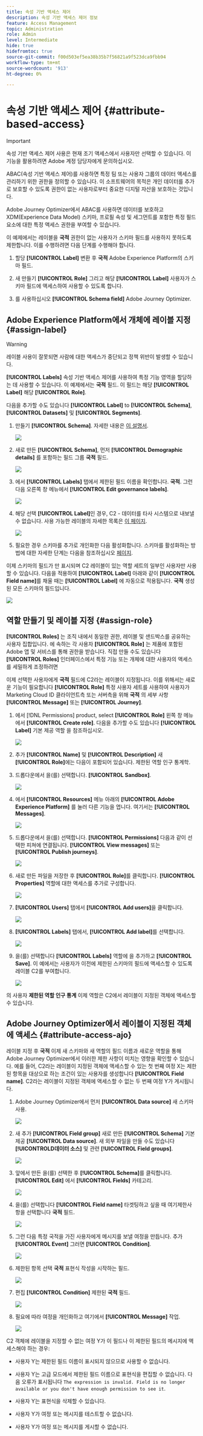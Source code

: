 ```yaml
---
title: 속성 기반 액세스 제어
description: 속성 기반 액세스 제어 정보
feature: Access Management
topic: Administration
role: Admin
level: Intermediate
hide: true
hidefromtoc: true
source-git-commit: f00d503ef5ea38b35b7f56821a9f523dca9fbb94
workflow-type: tm+mt
source-wordcount: '913'
ht-degree: 0%

---
```


# 속성 기반 액세스 제어 {#attribute-based-access}

>[!IMPORTANT]
>
>속성 기반 액세스 제어 사용은 현재 조기 액세스에서 사용자만 선택할 수 있습니다. 이 기능을 활용하려면 Adobe 계정 담당자에게 문의하십시오.

ABAC(속성 기반 액세스 제어)를 사용하면 특정 팀 또는 사용자 그룹의 데이터 액세스를 관리하기 위한 권한을 정의할 수 있습니다. 이 소프트웨어의 목적은 개인 데이터를 추가로 보호할 수 있도록 권한이 없는 사용자로부터 중요한 디지털 자산을 보호하는 것입니다.

Adobe Journey Optimizer에서 ABAC를 사용하면 데이터를 보호하고 XDM(Experience Data Model) 스키마, 프로필 속성 및 세그먼트를 포함한 특정 필드 요소에 대한 특정 액세스 권한을 부여할 수 있습니다.

<!--For a more detailed list of the terminology used with ABAC, refer to Adobe Experience Platform documentation.-->

이 예제에서는 레이블을 **국적** 권한이 없는 사용자가 스키마 필드를 사용하지 못하도록 제한합니다. 이를 수행하려면 다음 단계를 수행해야 합니다.

1. 할당  **[!UICONTROL Label]** 변환 후 **국적** Adobe Experience Platform의 스키마 필드.

2. 새 만들기  **[!UICONTROL Role]** 그리고 해당  **[!UICONTROL Label]** 사용자가 스키마 필드에 액세스하여 사용할 수 있도록 합니다.

3. 를 사용하십시오  **[!UICONTROL Schema field]** Adobe Journey Optimizer.

## Adobe Experience Platform에서 개체에 레이블 지정 {#assign-label}

>[!WARNING]
>
>레이블 사용이 잘못되면 사람에 대한 액세스가 중단되고 정책 위반이 발생할 수 있습니다.

**[!UICONTROL Labels]** 속성 기반 액세스 제어를 사용하여 특정 기능 영역을 할당하는 데 사용할 수 있습니다.
이 예제에서는 **국적** 필드. 이 필드는 해당 **[!UICONTROL Label]** 해당  **[!UICONTROL Role]**.

다음을 추가할 수도 있습니다  **[!UICONTROL Label]** to  **[!UICONTROL Schema]**,  **[!UICONTROL Datasets]** 및  **[!UICONTROL Segments]**.

1. 만들기 **[!UICONTROL Schema]**. 자세한 내용은 [이 설명서](https://experienceleague.adobe.com/docs/experience-platform/xdm/schema/composition.html?lang=en).

   ![](assets/label_1.png)

1. 새로 만든 **[!UICONTROL Schema]**, 먼저 **[!UICONTROL Demographic details]** 를 포함하는 필드 그룹 **국적** 필드.

   ![](assets/label_2.png)

1. 에서 **[!UICONTROL Labels]** 탭에서 제한된 필드 이름을 확인합니다. **국적**. 그런 다음 오른쪽 창 메뉴에서 **[!UICONTROL Edit governance labels]**.

   ![](assets/label_3.png)

1. 해당 선택 **[!UICONTROL Label]**&#x200B;인 경우, C2 - 데이터를 타사 시스템으로 내보낼 수 없습니다. 사용 가능한 레이블의 자세한 목록은 [이 페이지](https://experienceleague.adobe.com/docs/experience-platform/data-governance/labels/reference.html#contract-labels).

   ![](assets/label_4.png)

1. 필요한 경우 스키마를 추가로 개인화한 다음 활성화합니다. 스키마를 활성화하는 방법에 대한 자세한 단계는 다음을 참조하십시오 [페이지](https://experienceleague.adobe.com/docs/experience-platform/xdm/ui/resources/schemas.html#profile).

이제 스키마의 필드가 만 표시되며 C2 레이블이 있는 역할 세트의 일부인 사용자만 사용할 수 있습니다.
다음을 적용하여 **[!UICONTROL Label]** 아래와 같이 **[!UICONTROL Field name]**&#x200B;를 채울 때는 **[!UICONTROL Label]** 에 자동으로 적용됩니다. **국적** 생성된 모든 스키마의 필드입니다.

![](assets/label_5.png)

## 역할 만들기 및 레이블 지정 {#assign-role}

**[!UICONTROL Roles]** 는 조직 내에서 동일한 권한, 레이블 및 샌드박스를 공유하는 사용자 집합입니다. 에 속하는 각 사용자 **[!UICONTROL Role]** 는 제품에 포함된 Adobe 앱 및 서비스를 통해 권한을 받습니다.
직접 만들 수도 있습니다 **[!UICONTROL Roles]** 인터페이스에서 특정 기능 또는 개체에 대한 사용자의 액세스를 세밀하게 조정하려면

이제 선택한 사용자에게 **국적** 필드에 C2라는 레이블이 지정됩니다. 이를 위해서는 새로운 기능이 필요합니다 **[!UICONTROL Role]** 특정 사용자 세트를 사용하여 사용자가 Marketing Cloud ID 클라이언트측 또는 서버측을 위해 **국적** 의 세부 사항 **[!UICONTROL Message]** 또는 **[!UICONTROL Journey]**.

1. 에서 [!DNL Permissions] product, select **[!UICONTROL Role]** 왼쪽 창 메뉴에서 **[!UICONTROL Create role]**. 다음을 추가할 수도 있습니다 **[!UICONTROL Label]** 기본 제공 역할 을 참조하십시오.

   ![](assets/role_1.png)

1. 추가 **[!UICONTROL Name]** 및 **[!UICONTROL Description]** 새 **[!UICONTROL Role]**&#x200B;에는 다음이 포함되어 있습니다. 제한된 역할 인구 통계학.

1. 드롭다운에서 을(를) 선택합니다. **[!UICONTROL Sandbox]**.

   ![](assets/role_2.png)

1. 에서 **[!UICONTROL Resources]** 메뉴 아래의 **[!UICONTROL Adobe Experience Platform]** 를 눌러 다른 기능을 엽니다. 여기서는 **[!UICONTROL Messages]**.

   ![](assets/role_3.png)

1. 드롭다운에서 을(를) 선택합니다. **[!UICONTROL Permissions]** 다음과 같이 선택한 피쳐에 연결됩니다. **[!UICONTROL View messages]** 또는 **[!UICONTROL Publish journeys]**.

   ![](assets/role_6.png)

1. 새로 만든 파일을 저장한 후 **[!UICONTROL Role]**&#x200B;를 클릭합니다. **[!UICONTROL Properties]** 역할에 대한 액세스를 추가로 구성합니다.

   ![](assets/role_7.png)

1. **[!UICONTROL Users]** 탭에서 **[!UICONTROL Add users]**&#x200B;을 클릭합니다.

   ![](assets/role_8.png)

1. **[!UICONTROL Labels]** 탭에서, **[!UICONTROL Add label]**&#x200B;를 선택합니다.

   ![](assets/role_9.png)

1. 을(를) 선택합니다 **[!UICONTROL Labels]** 역할에 을 추가하고 **[!UICONTROL Save]**. 이 예에서는 사용자가 이전에 제한된 스키마의 필드에 액세스할 수 있도록 레이블 C2를 부여합니다.

   ![](assets/role_4.png)

의 사용자 **제한된 역할 인구 통계** 이제 역할은 C2에서 레이블이 지정된 객체에 액세스할 수 있습니다.

## Adobe Journey Optimizer에서 레이블이 지정된 객체에 액세스 {#attribute-access-ajo}

레이블 지정 후 **국적** 이제 새 스키마와 새 역할의 필드 이름과 새로운 역할을 통해 Adobe Journey Optimizer에서 이러한 제한 사항이 미치는 영향을 확인할 수 있습니다.
예를 들어, C2라는 레이블이 지정된 객체에 액세스할 수 있는 첫 번째 여정 X는 제한된 항목을 대상으로 하는 조건이 있는 사용자를 생성합니다 **[!UICONTROL Field name]**. C2라는 레이블이 지정된 객체에 액세스할 수 없는 두 번째 여정 Y가 게시됩니다.

1. Adobe Journey Optimizer에서 먼저 **[!UICONTROL Data source]** 새 스키마 사용.

   ![](assets/journey_1.png)

1. 새 추가 **[!UICONTROL Field group]** 새로 만든 **[!UICONTROL Schema]** 기본 제공 **[!UICONTROL Data source]**. 새 외부 파일을 만들 수도 있습니다 **[!UICONTROLD데이터 소스]** 및 관련 **[!UICONTROL Field groups]**.

   ![](assets/journey_2.png)

1. 앞에서 만든 을(를) 선택한 후 **[!UICONTROL Schema]**&#x200B;를 클릭합니다. **[!UICONTROL Edit]** 에서 **[!UICONTROL Fields]** 카테고리.

   ![](assets/journey_3.png)

1. 을(를) 선택합니다 **[!UICONTROL Field name]** 타겟팅하고 싶을 때 여기제한사항을 선택합니다 **국적** 필드.

   ![](assets/journey_4.png)

1. 그런 다음 특정 국적을 가진 사용자에게 메시지를 보낼 여정을 만듭니다. 추가 **[!UICONTROL Event]** 그러면 **[!UICONTROL Condition]**.

   ![](assets/journey_5.png)

1. 제한된 항목 선택 **국적** 표현식 작성을 시작하는 필드.

   ![](assets/journey_6.png)

1. 편집 **[!UICONTROL Condition]** 제한된 **국적** 필드.

   ![](assets/journey_7.png)

1. 필요에 따라 여정을 개인화하고 여기에서 **[!UICONTROL Message]** 작업.

   ![](assets/journey_8.png)

C2 객체에 레이블을 지정할 수 없는 여정 Y가 이 필드나 이 제한된 필드의 메시지에 액세스해야 하는 경우:

* 사용자 Y는 제한된 필드 이름이 표시되지 않으므로 사용할 수 없습니다.

* 사용자 Y는 고급 모드에서 제한된 필드 이름으로 표현식을 편집할 수 없습니다. 다음 오류가 표시됩니다 `The expression is invalid. Field is no longer available or you don't have enough permission to see it`.

* 사용자 Y는 표현식을 삭제할 수 있습니다.

* 사용자 Y가 여정 또는 메시지를 테스트할 수 없습니다.

* 사용자 Y가 여정 또는 메시지를 게시할 수 없습니다.

